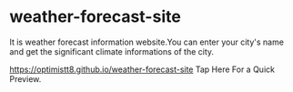 # weather-forecast-site
It is weather forecast information website.You can enter your city's name and get the significant climate informations of the city.

https://optimistt8.github.io/weather-forecast-site Tap Here For a Quick Preview.
